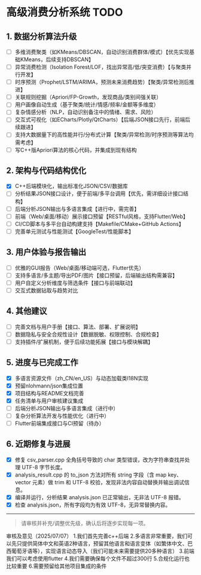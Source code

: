 # 高级消费分析系统 TODO

## 1. 数据分析算法升级
- [ ] 多维消费聚类（如KMeans/DBSCAN，自动识别消费群体/模式）【优先实现基础KMeans，后续支持DBSCAN】
- [ ] 异常消费检测（Isolation Forest/LOF，找出异常高/低/突变消费）【与聚类并行开发】
- [ ] 时序预测（Prophet/LSTM/ARIMA，预测未来消费趋势）【聚类/异常检测后推进】
- [ ] 关联规则挖掘（Apriori/FP-Growth，发现商品/类别间强关联）
- [ ] 用户画像自动生成（基于聚类/统计/情感/频率/金额等多维度）
- [ ] 复杂情感分析（NLP，自动识别备注中的情绪、需求、风险）
- [ ] 交互式可视化（如ECharts/Plotly/QtCharts）【后端JSON接口先行，前端后续跟进】
- [ ] 支持大数据量下的高性能并行/分布式计算【聚类/异常检测/时序预测等算法均需考虑】
- [ ] 写C++版Apriori算法的核心代码，并集成到现有结构

## 2. 架构与代码结构优化
- [x] C++后端模块化，输出标准化JSON/CSV/数据库
- [ ] 分析结果JSON接口设计，便于前端/多平台调用【优先，需详细设计接口结构】
- [ ] 后端分析JSON输出与多语言集成【进行中，需完善】
- [ ] 前端（Web/桌面/移动）展示接口预留【RESTful风格，支持Flutter/Web】
- [ ] CI/CD脚本与多平台自动构建支持【Makefile/CMake+GitHub Actions】
- [ ] 完善单元测试与性能测试【GoogleTest/性能脚本】

## 3. 用户体验与报告输出
- [ ] 优雅的GUI报告（Web/桌面/移动端可选，Flutter优先）
- [ ] 支持多语言/多主题/导出PDF/图片【接口预留，后端输出结构需兼容】
- [ ] 用户自定义分析维度与筛选条件【接口与前端联动】
- [ ] 交互式数据钻取与趋势对比

## 4. 其他建议
- [ ] 完善文档与用户手册【接口、算法、部署、扩展说明】
- [ ] 数据隐私与安全合规性设计【数据脱敏、权限控制、合规检查】
- [ ] 支持插件/扩展机制，便于后续功能拓展【接口与模块解耦】

## 5. 进度与已完成工作
- [x] 多语言资源文件（zh_CN/en_US）与动态加载类I18N实现
- [x] 预留nlohmann/json集成位置
- [x] 项目结构与README文档完善
- [x] 任务清单与用户审核建议集成
- [ ] 后端分析JSON输出与多语言集成（进行中）
- [ ] 复杂分析算法开发与性能优化（进行中）
- [ ] Flutter前端集成接口与CI预留（待办）

## 6. 近期修复与进展
- [x] 修复 csv_parser.cpp 全角括号导致的 char 类型错误，改为字符串查找并处理 UTF-8 字节长度。
- [x] analysis_result.cpp 的 to_json 方法对所有 string 字段（含 map key、vector 元素）做 trim 和 UTF-8 校验，发现非法内容自动替换并输出调试信息。
- [x] 编译并运行，分析结果 analysis.json 已正常输出，无非法 UTF-8 报错。
- [x] 检查 analysis.json，所有字段均为有效 UTF-8，无异常替换内容。

---

> 请审核并补充/调整优先级，确认后将逐步实现每一项。

审核及意见（2025/07/07）
1.我们首先完善c++后端
2.多语言非常重要，我们可以先只提供简体中文和英语2种语言，预留其他语言和语言变体（如繁体中文、巴西葡萄牙语等），实现语言动态导入（我们可能未来需要提供20多种语言）
3.前端我们可以考虑使用flutter
4.我们需要确保每个文件不超过300行
5.合规化运行也比较重要
6.需要预留给其他项目集成的条件